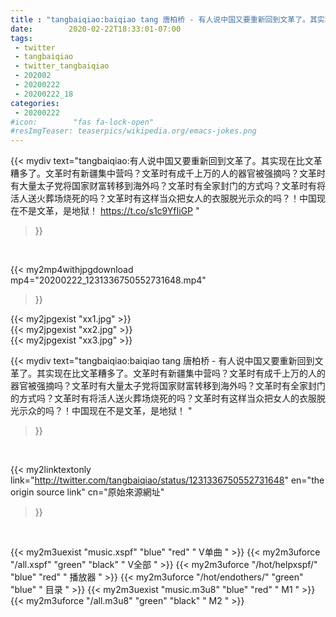 ```yaml
---
title : "tangbaiqiao:baiqiao tang 唐柏桥 - 有人说中国又要重新回到文革了。其实现在比文革糟多了。文革时有新疆集中营吗？文革时有成千上万的人的器官被强摘吗？文革时有大量太子党将国家财富转移到海外吗？文革时有全家封门的方式吗？文革时有将活人送火葬场烧死的吗？文革时有这样当众把女人的衣服脱光示众的吗？！中国现在不是文革，是地狱！ "
date:        2020-02-22T18:33:01-07:00
tags:
 - twitter
 - tangbaiqiao
 - twitter_tangbaiqiao
 - 202002
 - 20200222
 - 20200222_18
categories:
 - 20200222
#icon:        "fas fa-lock-open"
#resImgTeaser: teaserpics/wikipedia.org/emacs-jokes.png
---
```


{{< mydiv text="tangbaiqiao:有人说中国又要重新回到文革了。其实现在比文革糟多了。文革时有新疆集中营吗？文革时有成千上万的人的器官被强摘吗？文革时有大量太子党将国家财富转移到海外吗？文革时有全家封门的方式吗？文革时有将活人送火葬场烧死的吗？文革时有这样当众把女人的衣服脱光示众的吗？！中国现在不是文革，是地狱！ https://t.co/s1c9YfIiGP "
>}}
<br>


{{< my2mp4withjpgdownload mp4="20200222_1231336750552731648.mp4"
>}}

{{< my2jpgexist "xx1.jpg" >}}<br>
{{< my2jpgexist "xx2.jpg" >}}<br>
{{< my2jpgexist "xx3.jpg" >}}<br>



{{< mydiv text="tangbaiqiao:baiqiao tang 唐柏桥 - 有人说中国又要重新回到文革了。其实现在比文革糟多了。文革时有新疆集中营吗？文革时有成千上万的人的器官被强摘吗？文革时有大量太子党将国家财富转移到海外吗？文革时有全家封门的方式吗？文革时有将活人送火葬场烧死的吗？文革时有这样当众把女人的衣服脱光示众的吗？！中国现在不是文革，是地狱！ "
>}}
<br>

{{< my2linktextonly link="http://twitter.com/tangbaiqiao/status/1231336750552731648"
en="the origin source link" cn="原始來源網址"
>}}


<br>

{{< my2m3uexist "music.xspf"        "blue"   "red"    " V单曲 " >}} {{< my2m3uforce "/all.xspf"         "green"  "black"  " V全部 " >}} {{< my2m3uforce "/hot/helpxspf/"    "blue"   "red"    " 播放器 " >}} {{< my2m3uforce "/hot/endothers/"   "green"  "blue"   " 目录 " >}} {{< my2m3uexist "music.m3u8"        "blue"   "red"    " M1 " >}} {{< my2m3uforce "/all.m3u8"         "green"  "black"  " M2 " >}} 
